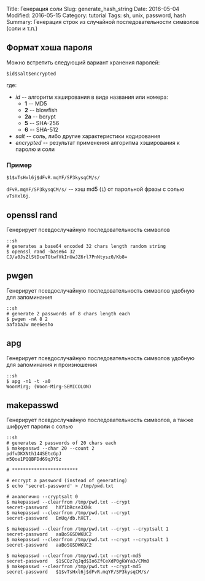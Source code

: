 Title: Генерация соли
Slug: generate_hash_string
Date: 2016-05-04
Modified: 2016-05-15
Category: tutorial
Tags: sh, unix, password, hash
Summary: Генерация строк из случайной последовательности символов (соли и т.п.)


## Формат хэша пароля

Можно встретить следующий вариант хранения паролей:

    $id$salt$encrypted

где:

- *id* -- алгоритм хэширования в виде названия или номера:
    + **1** -- MD5
    + **2** -- blowfish
    + **2a** -- bcrypt
    + **5** -- SHA-256
    + **6** -- SHA-512
- *salt* -- соль, либо другие характеристики кодирования
- *encrypted* -- результат применения алгоритма хэширования к паролю и соли

### Пример

    $1$vTsHxl6j$dFvR.mqYF/SP3kysqCM/s/

`dFvR.mqYF/SP3kysqCM/s/` -- хэш md5 (`1`) от парольной фразы с солью `vTsHxl6j`.


## openssl rand

Генерирует псевдослучайную последовательность символов

    ::sh
    # generates a base64 encoded 32 chars length random string
    $ openssl rand -base64 32
    CJ/a0JsZlStDceTGtwfVkInUwJZ6rl7PnNtysz0/Kb8=


## pwgen

Генерирует псевдослучайную последовательность символов удобную для запоминания

    ::sh
    # generate 2 passwords of 8 chars length each
    $ pwgen -nA 8 2
    aafaba3w mee6esho


## apg

Генерирует псевдослучайную последовательность символов удобную для запоминания и произношения

    ::sh
    $ apg -n1 -t -a0
    WoonMirg; (Woon-Mirg-SEMICOLON)


## makepasswd

Генерирует псевдослучайную последовательность символов, а также шифрует пароли с солью

    ::sh
    # generates 2 passwords of 20 chars each
    $ makepasswd --char 20 --count 2
    pdfvDKXNth144SEtcGpJ
    m5Qoe1PQQBFDd69qJYSz

    # ************************

    # encrypt a password (instead of generating)
    $ echo 'secret-password' > /tmp/pwd.txt

    # аналогично --cryptsalt 0
    $ makepasswd --clearfrom /tmp/pwd.txt --crypt
    secret-password   hXY1bRcse3XNk
    $ makepasswd --clearfrom /tmp/pwd.txt --crypt
    secret-password   EmUq/db.hXCT.

    $ makepasswd --clearfrom /tmp/pwd.txt --crypt --cryptsalt 1
    secret-password   aaBoSGSDWKUC2
    $ makepasswd --clearfrom /tmp/pwd.txt --crypt --cryptsalt 1
    secret-password   aaBoSGSDWKUC2

    $ makepasswd --clearfrom /tmp/pwd.txt --crypt-md5
    secret-password   $1$CQz7qJqd$Io6ZfCeXdP0gKWYa3/CMm0
    $ makepasswd --clearfrom /tmp/pwd.txt --crypt-md5
    secret-password   $1$vTsHxl6j$dFvR.mqYF/SP3kysqCM/s/



[^coelhorjc]: [How to generate (random) and store (key-derived) passwords in Linux (using pwgen/apg/makepasswd/mkpasswd and crypt/bcrypt/scrypt)](https://coelhorjc.wordpress.com/2015/04/07/how-to-generate-random-and-store-key-derived-passwords-in-linux-using-pwgenapgmakepasswdmkpasswd-and-cryptbcryptscrypt/)